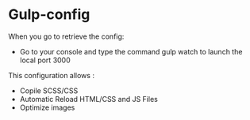 # Gulp-config

When you go to retrieve the config: 

- Go to your console and type the command gulp watch to launch the local port 3000


This configuration allows :

- Copile SCSS/CSS
- Automatic Reload HTML/CSS and JS Files
- Optimize images 

